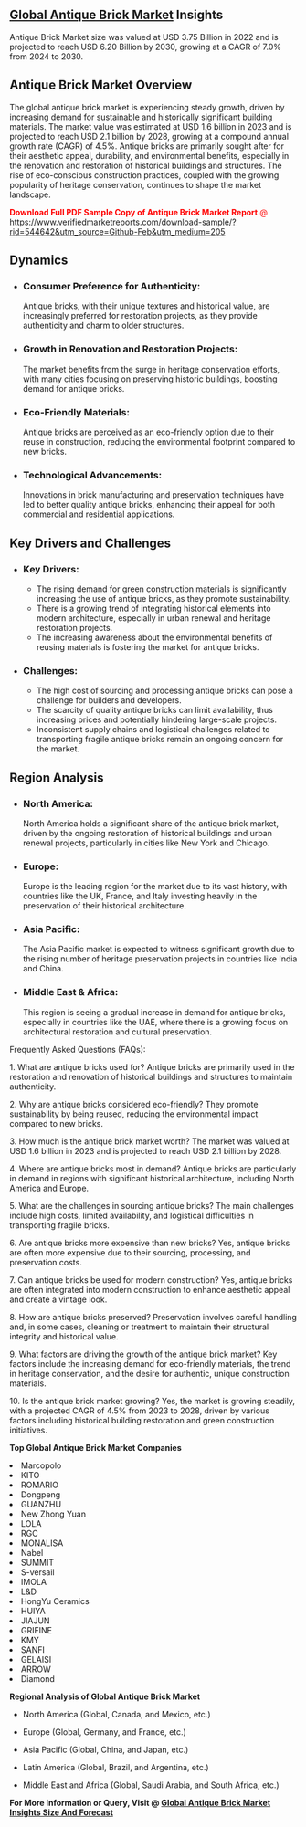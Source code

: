 <h2><a href="https://www.verifiedmarketreports.com/download-sample/?rid=544642&amp;utm_source=Github&amp;utm_medium=205" target="_blank">Global Antique Brick Market</a> Insights</h2><p>Antique Brick Market size was valued at USD 3.75 Billion in 2022 and is projected to reach USD 6.20 Billion by 2030, growing at a CAGR of 7.0% from 2024 to 2030.</p><p> <h2>Antique Brick Market Overview</h2> <p>The global antique brick market is experiencing steady growth, driven by increasing demand for sustainable and historically significant building materials. The market value was estimated at USD 1.6 billion in 2023 and is projected to reach USD 2.1 billion by 2028, growing at a compound annual growth rate (CAGR) of 4.5%. Antique bricks are primarily sought after for their aesthetic appeal, durability, and environmental benefits, especially in the renovation and restoration of historical buildings and structures. The rise of eco-conscious construction practices, coupled with the growing popularity of heritage conservation, continues to shape the market landscape.</p> <p><p><span class=""><span style="color: #ff0000;"><strong>Download Full PDF Sample Copy of Antique Brick Market Report</strong> @ </span><a href="https://www.verifiedmarketreports.com/download-sample/?rid=544642&amp;utm_source=Github-Feb&amp;utm_medium=205" target="_blank">https://www.verifiedmarketreports.com/download-sample/?rid=544642&amp;utm_source=Github-Feb&amp;utm_medium=205</a></span></p></p> <h2>Dynamics</h2> <ul> <li><h3>Consumer Preference for Authenticity:</h3> Antique bricks, with their unique textures and historical value, are increasingly preferred for restoration projects, as they provide authenticity and charm to older structures.</li> <li><h3>Growth in Renovation and Restoration Projects:</h3> The market benefits from the surge in heritage conservation efforts, with many cities focusing on preserving historic buildings, boosting demand for antique bricks.</li> <li><h3>Eco-Friendly Materials:</h3> Antique bricks are perceived as an eco-friendly option due to their reuse in construction, reducing the environmental footprint compared to new bricks.</li> <li><h3>Technological Advancements:</h3> Innovations in brick manufacturing and preservation techniques have led to better quality antique bricks, enhancing their appeal for both commercial and residential applications.</li> </ul> <h2>Key Drivers and Challenges</h2> <ul> <li><h3>Key Drivers:</h3> <ul> <li>The rising demand for green construction materials is significantly increasing the use of antique bricks, as they promote sustainability.</li> <li>There is a growing trend of integrating historical elements into modern architecture, especially in urban renewal and heritage restoration projects.</li> <li>The increasing awareness about the environmental benefits of reusing materials is fostering the market for antique bricks.</li> </ul> </li> <li><h3>Challenges:</h3> <ul> <li>The high cost of sourcing and processing antique bricks can pose a challenge for builders and developers.</li> <li>The scarcity of quality antique bricks can limit availability, thus increasing prices and potentially hindering large-scale projects.</li> <li>Inconsistent supply chains and logistical challenges related to transporting fragile antique bricks remain an ongoing concern for the market.</li> </ul> </li> </ul> <h2>Region Analysis</h2> <ul> <li><h3>North America:</h3> North America holds a significant share of the antique brick market, driven by the ongoing restoration of historical buildings and urban renewal projects, particularly in cities like New York and Chicago.</li> <li><h3>Europe:</h3> Europe is the leading region for the market due to its vast history, with countries like the UK, France, and Italy investing heavily in the preservation of their historical architecture.</li> <li><h3>Asia Pacific:</h3> The Asia Pacific market is expected to witness significant growth due to the rising number of heritage preservation projects in countries like India and China.</li> <li><h3>Middle East & Africa:</h3> This region is seeing a gradual increase in demand for antique bricks, especially in countries like the UAE, where there is a growing focus on architectural restoration and cultural preservation.</li> </ul> <p>Frequently Asked Questions (FAQs):</p> <p>1. What are antique bricks used for? Antique bricks are primarily used in the restoration and renovation of historical buildings and structures to maintain authenticity.</p> <p>2. Why are antique bricks considered eco-friendly? They promote sustainability by being reused, reducing the environmental impact compared to new bricks.</p> <p>3. How much is the antique brick market worth? The market was valued at USD 1.6 billion in 2023 and is projected to reach USD 2.1 billion by 2028.</p> <p>4. Where are antique bricks most in demand? Antique bricks are particularly in demand in regions with significant historical architecture, including North America and Europe.</p> <p>5. What are the challenges in sourcing antique bricks? The main challenges include high costs, limited availability, and logistical difficulties in transporting fragile bricks.</p> <p>6. Are antique bricks more expensive than new bricks? Yes, antique bricks are often more expensive due to their sourcing, processing, and preservation costs.</p> <p>7. Can antique bricks be used for modern construction? Yes, antique bricks are often integrated into modern construction to enhance aesthetic appeal and create a vintage look.</p> <p>8. How are antique bricks preserved? Preservation involves careful handling and, in some cases, cleaning or treatment to maintain their structural integrity and historical value.</p> <p>9. What factors are driving the growth of the antique brick market? Key factors include the increasing demand for eco-friendly materials, the trend in heritage conservation, and the desire for authentic, unique construction materials.</p> <p>10. Is the antique brick market growing? Yes, the market is growing steadily, with a projected CAGR of 4.5% from 2023 to 2028, driven by various factors including historical building restoration and green construction initiatives.</p> </p><p><strong>Top Global Antique Brick Market Companies</strong></p><div data-test-id=""><p><li>Marcopolo</li><li> KITO</li><li> ROMARIO</li><li> Dongpeng</li><li> GUANZHU</li><li> New Zhong Yuan</li><li> LOLA</li><li> RGC</li><li> MONALISA</li><li> Nabel</li><li> SUMMIT</li><li> S-versail</li><li> IMOLA</li><li> L&D</li><li> HongYu Ceramics</li><li> HUIYA</li><li> JIAJUN</li><li> GRIFINE</li><li> KMY</li><li> SANFI</li><li> GELAISI</li><li> ARROW</li><li> Diamond</li></p><div><strong>Regional Analysis of&nbsp;Global Antique Brick Market</strong></div><ul><li dir="ltr"><p dir="ltr">North America&nbsp;(Global, Canada, and Mexico, etc.)</p></li><li dir="ltr"><p dir="ltr">Europe (Global, Germany, and France, etc.)</p></li><li dir="ltr"><p dir="ltr">Asia Pacific&nbsp;(Global, China, and Japan, etc.)</p></li><li dir="ltr"><p dir="ltr">Latin America&nbsp;(Global, Brazil, and Argentina, etc.)</p></li><li dir="ltr">Middle East and Africa&nbsp;(Global, Saudi Arabia, and South Africa, etc.)</li></ul><p><strong>For More Information or Query, Visit @&nbsp;</strong><strong><a href="https://www.verifiedmarketreports.com/product/antique-brick-market-size-and-forecast/?utm_source=Github&amp;utm_medium=205" target="_blank">Global Antique Brick Market Insights Size And Forecast</a></strong></p></div>
